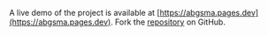 A live demo of the project is available at [https://abgsma.pages.dev](https://abgsma.pages.dev).
Fork the [repository](https://github.com/kimalegis) on GitHub.